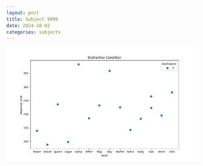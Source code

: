 ```yaml
---
layout: post
title: Subject 9999
date: 2024-10-02
categories: subjects
---
```


![](data/9999/run-1/9999_rt_acc_fuzzy_delay.png)
